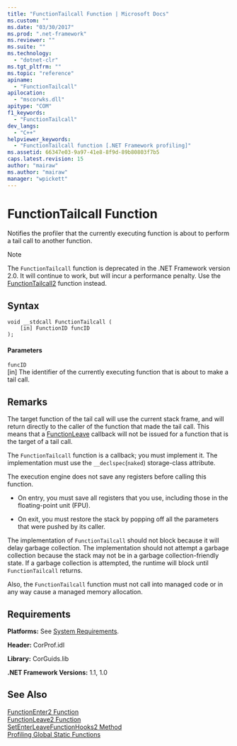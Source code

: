 ```yaml
---
title: "FunctionTailcall Function | Microsoft Docs"
ms.custom: ""
ms.date: "03/30/2017"
ms.prod: ".net-framework"
ms.reviewer: ""
ms.suite: ""
ms.technology: 
  - "dotnet-clr"
ms.tgt_pltfrm: ""
ms.topic: "reference"
apiname: 
  - "FunctionTailcall"
apilocation: 
  - "mscorwks.dll"
apitype: "COM"
f1_keywords: 
  - "FunctionTailcall"
dev_langs: 
  - "C++"
helpviewer_keywords: 
  - "FunctionTailcall function [.NET Framework profiling]"
ms.assetid: 66347e03-9a97-41e8-8f9d-89b80803f7b5
caps.latest.revision: 15
author: "mairaw"
ms.author: "mairaw"
manager: "wpickett"
---
```

# FunctionTailcall Function
Notifies the profiler that the currently executing function is about to perform a tail call to another function.  
  
> [!NOTE]
>  The `FunctionTailcall` function is deprecated in the .NET Framework version 2.0. It will continue to work, but will incur a performance penalty. Use the [FunctionTailcall2](../../../../docs/framework/unmanaged-api/profiling/functiontailcall2-function.md) function instead.  
  
## Syntax  
  
```  
void __stdcall FunctionTailcall (  
    [in] FunctionID funcID  
);  
```  
  
#### Parameters  
 `funcID`  
 [in] The identifier of the currently executing function that is about to make a tail call.  
  
## Remarks  
 The target function of the tail call will use the current stack frame, and will return directly to the caller of the function that made the tail call. This means that a [FunctionLeave](../../../../docs/framework/unmanaged-api/profiling/functionleave-function.md) callback will not be issued for a function that is the target of a tail call.  
  
 The `FunctionTailcall` function is a callback; you must implement it. The implementation must use the `__declspec`(`naked`) storage-class attribute.  
  
 The execution engine does not save any registers before calling this function.  
  
-   On entry, you must save all registers that you use, including those in the floating-point unit (FPU).  
  
-   On exit, you must restore the stack by popping off all the parameters that were pushed by its caller.  
  
 The implementation of `FunctionTailcall` should not block because it will delay garbage collection. The implementation should not attempt a garbage collection because the stack may not be in a garbage collection-friendly state. If a garbage collection is attempted, the runtime will block until `FunctionTailcall` returns.  
  
 Also, the `FunctionTailcall` function must not call into managed code or in any way cause a managed memory allocation.  
  
## Requirements  
 **Platforms:** See [System Requirements](../../../../docs/framework/get-started/system-requirements.md).  
  
 **Header:** CorProf.idl  
  
 **Library:** CorGuids.lib  
  
 **.NET Framework Versions:** 1.1, 1.0  
  
## See Also  
 [FunctionEnter2 Function](../../../../docs/framework/unmanaged-api/profiling/functionenter2-function.md)   
 [FunctionLeave2 Function](../../../../docs/framework/unmanaged-api/profiling/functionleave2-function.md)   
 [SetEnterLeaveFunctionHooks2 Method](../../../../docs/framework/unmanaged-api/profiling/icorprofilerinfo2-setenterleavefunctionhooks2-method.md)   
 [Profiling Global Static Functions](../../../../docs/framework/unmanaged-api/profiling/profiling-global-static-functions.md)